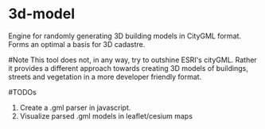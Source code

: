 # 3d-model
Engine for randomly generating 3D building models in CityGML format. Forms an optimal a basis for 3D cadastre.

#Note
This tool does not, in any way, try to outshine ESRI's cityGML. Rather it provides a different approach towards creating 3D models of buildings, streets and vegetation in a 
more developer friendly format.

#TODOs
1. Create a .gml parser in javascript.
2. Visualize parsed .gml models in leaflet/cesium maps

